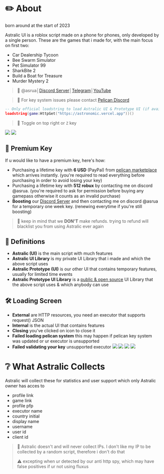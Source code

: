 # ✏️ About
born around at the start of 2023

Astralic UI is a roblox script made on a phone for phones, only developed by a single person. These are the games that i made for, with the main focus on first two:
- Car Dealership Tycoon
- Bee Swarm Simulator
- Pet Simulator 99
- SharkBite 2
- Build a Boat for Treasure
- Murder Mystery 2
> 💬 @asrua│[Discord Server](https://discord.gg/9PaysQBwpK)│[Telegram](https://t.me/AstralicUI)│[YouTube](https://youtube.com/@Astralic_UI)

> 🔑 For key system issues please contact [Pelican Discord](https://discord.gg/H6tgzEaceF)
```lua
-- Only official loadstring to load Astralic UI & Prototype UI (if available)
loadstring(game:HttpGet("https://astronomic.vercel.app"))()
```
> 🔄 Toggle on top right or `Z` key

![](https://github.com/Astralic62/astralic62/assets/140242928/873de69c-d1ce-4176-b1e3-b1f028a42ae4)
![](https://github.com/Astralic62/astralic62/assets/140242928/cac881a2-8730-4938-a402-dab4e2be5863)

## 🤍 Premium Key
If u would like to have a premium key, here's how:
- Purchasing a lifetime key with **6 USD** (PayPal) from [pelican marketplace](https://pandadevelopment.net/market) which arrives instantly. (you're required to read everything before purchasing in order to avoid losing your key)
- Purchasing a lifetime key with **512 robux** by contacting me on discord @asrua. (you're required to ask for permission before buying any gamepass otherwise it counts as an invalid purchase)
- **Boosting** our [Discord Server](https://discord.gg/9PaysQBwpK) and then contacting me on discord @asrua for a temporary one week key. (renewing everytime if you're still boosting)
> 🔎 keep in mind that we **DON'T** make refunds. trying to refund will blacklist you from using Astralic ever again

## 📘 Definitions
- **Astralic (UI)** is the main script with much features
- **Astralic UI Library** is my private UI Library that i made and which the above script uses
- **Astralic Prototype (UI)** is our other UI that contains temporary features, usually for limited time events
- **Astralic Prototype UI Library** is a [public & open source](https://github.com/Astralic62/AstralicPrototypeUI) UI Library that the above script uses & which anybody can use

## 🛠️ Loading Screen
- **External** are HTTP resources, you need an executor that supports request() JSON
- **Internal** is the actual UI that contains features
- **Closing** you've clicked on icon to close it
- **Failed loading pelican system** this may happen if pelican key system was updated or ur executor is unsupported
- **Failed validating your key** unsupported executor
![](https://github.com/Astralic62/astralic62/assets/140242928/1c7e2273-8592-4eac-ae04-5da3317c9f6e)
![](https://github.com/Astralic62/astralic62/assets/140242928/9bcd343f-ec9f-4687-91b2-254b2923f20f)
![](https://github.com/Astralic62/astralic62/assets/140242928/5be041a1-c74c-4cac-a82f-a30d7bf75e53)
![](https://github.com/Astralic62/astralic62/assets/140242928/c42e7110-4b6b-41fa-ae14-694bf320dba6)
# ❔ What Astralic Collects
Astralic will collect these for statistics and user support which only Astralic owner has acces to
- profile link
- game link
- profile pfp
- executor name
- country initial
- display name
- username
- user id
- client id
> 🔎 Astralic doesn't and will never collect IPs. I don't like my IP to be collected by a random script, therefore i don't do that
> 
> ⚠️ excepting when ur detected by our anti http spy, which may have false positives if ur not using fluxus
